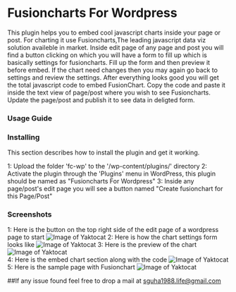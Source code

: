 # Fusioncharts For Wordpress
This plugin helps you to embed cool javascript charts inside your page or post. For charting it use Fusioncharts,The
leading javascript data viz solution availeble in market. Inside edit page of any page and post you will find a button
clicking on which you will have a form to fill up which is basically settings for fusioncharts. Fill up the form and
then preview it before embed. If the chart need changes then you may again go back to settings and review the settings.
After everything looks good you will get the total javascript code to embed FusionChart. Copy the code and paste it 
inside the text view of page/post where you wish to see Fusioncharts. Update the page/post and publish it to see data
in deligted form.


### Usage Guide
	

### Installing
This section describes how to install the plugin and get it working.

1: Upload the folder 'fc-wp' to the '/wp-content/plugins/' directory
2: Activate the plugin through the 'Plugins' menu in WordPress, this plugin should be named as "Fusioncharts For Wordpress"
3: Inside any page/post's edit page you will see a button named "Create fusionchart for this Page/Post"

### Screenshots
1: Here is the button on the top right side of the edit page of a wordpress page to start
	![Image of Yaktocat](http://i.imgur.com/GRCGemK.png)
2: Here is how the chart settings form looks like
	![Image of Yaktocat](http://i.imgur.com/oaP7lp5.png)
3: Here is the preview of the chart
	![Image of Yaktocat](http://i.imgur.com/Jm2eJwY.png)		
4: Here is the embed chart section along with the code
	![Image of Yaktocat](http://i.imgur.com/lvAYx98.png)
5: Here is the sample page with Fusionchart
	![Image of Yaktocat](http://i.imgur.com/oB8rDdo.png)


##If any issue found feel free to drop a mail at sguha1988.life@gmail.com
